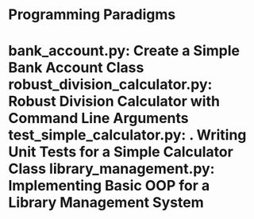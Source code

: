 <h1>Programming Paradigms<h1>
<b>bank_account.py:<b> Create a Simple Bank Account Class
<b>robust_division_calculator.py:<b> Robust Division Calculator with Command Line Arguments
<b>test_simple_calculator.py:<b> . Writing Unit Tests for a Simple Calculator Class
<b>library_management.py:<b> Implementing Basic OOP for a Library Management System